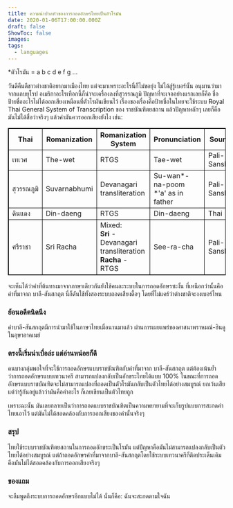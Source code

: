 ```yaml
---
title: ความน่าปวดหัวของการถอดอักษรไทยเป็นตัวโรมัน
date: 2020-01-06T17:00:00.000Z
draft: false
ShowToc: false
images:
tags:
  - languages
---
```


*ตัวโรมัน = a b c d e f g ...

วันดีคืนดีชาวต่างชาติอยากมาเมืองไทย แต่จะมาเพราะอะไรนี่ก็ไม่ขอยุ่ง ไม่ได้สู่รู้เบอร์นั้น อนุมานว่ามาจากแถบยุโรป อเมริกาอะไรเทือกนี้ก็น่าจะเครื่องลงที่สุวรรณภูมิ ปัญหาที่จะเจออย่างแรกเลยก็คือ ชื่อป้ายชื่ออะไรไม่ได้ออกเสียงเหมือนที่ตัวโรมันเขียนไว้ เรื่องของเรื่องคือป้ายชื่อในไทยจะใช้ระบบ Royal Thai General System of Transcription ของ ราชบัณฑิตยสถาน แล้วปัญหาหลักๆ เลยก็คือมันไม่ได้สื่อว่าจริงๆ แล้วคำมันควรออกเสียงยังไง เช่น:

<style>.my-black-bordered-table table, th, td { border: 1px solid black; border-collapse: collapse; }</style>

<div class="ox-hugo-table my-black-bordered-table">
<div></div>


| Thai       | Romanization | Romanization System        | Pronunciation                             | Source        |
| ---------- | ------------ | -------------------------- | ----------------------------------------- | ------------- |
| เทเวศ      | The-wet      | RTGS                       | Tae-wet                                   | Pali-Sanskrit |
| สุวรรณภูมิ | Suvarnabhumi | Devanagari transliteration | Su-wan\*-na-poom <br>\*'a' as in father| Pali-Sanskrit |
| ดินแดง     | Din-daeng    | RTGS                       | Din-daeng                                 | Thai          |
| ศรีราชา    | Sri Racha    | Mixed:<br>__Sri__ - Devanagari transliteration<br>__Racha__ - RTGS                           |                     See-ra-cha                      | Pali-Sanskrit              |

จะเห็นได้ว่าคำที่ต้นทางมาจากภาษาเดียวกันยังใช้คนละระบบในการถอดอักษรซะงั้น ที่เหนือกว่านั้นคือคำที่มาจาก บาลี-สันสกฤต นี่ก็ดันใช้ทั้งสองระบบถอดเสียงดื้อๆ โดยที่ไม่แคร์ว่าต่างชาติจะงงเบอร์ไหน

### ย้อนอดีตนิดนึง
คำบาลี-สันสกฤตมีการนำมาใช้ในภาษาไทยเมื่อนานมาแล้ว ผ่านการเผยแพร่ของศาสนาพราหมณ์-ฮินดูในอุษาอาคเนย์

### ตรงนี้เริ่มน่าเบื่อล่ะ แต่อ่านหน่อยก็ดี
คนบางกลุ่มพอใจที่จะใช้การถอดอักษรแบบราชบัณฑิตกับคำที่มาจาก บาลี-สันสกฤต แต่ต้องเน้นย้ำว่าการถอดอักษรแบบเทวนาครี สามารถแปลงกลับเป็นอักขระไทยได้แบบ 100% ในขณะที่การถอดอักษรแบบราชบัณฑิตจะไม่สามารถแปลงที่ถอดเป็นตัวโรมันกลับเป็นตัวไทยได้อย่างสมบูรณ์ ยกเว้นเสียแต่ว่ารู้กันอยู่แล้วว่ามันคือคำอะไร ก็เลยเขียนเป็นตัวไทยถูก

เพราะฉะนั้น มันเลยกลายเป็นว่าการถอดแบบราชบัณฑิตเป็นความพยายามที่จะเก็บรูปแบบการสะกดคำไทยเอาไว้ แต่มันไม่ได้สอดคล้องกับการออกเสียงของคำนั้นจริงๆ

### สรุป
ไทยใช้ระบบราชบัณฑิตยสถานในการถอดอักขระเป็นโรมัน แต่ปัญหาคือมันไม่สามารถแปลงกลับเป็นตัวไทยได้อย่างสมบูรณ์ แต่ถ้าถอดอักษรคำที่มาจากบาลี-สันสกฤตโดยใช้ระบบเทวนาครีก็ติดประเด็นเดิมคือมันไม่ได้สอดคล้องกับการออกเสียงจริงๆ

### ของแถม
จะลืมพูดถึงระบบการถอดอักษรอีกแบบไม่ได้ นั่นก็คือ: ฉันจะสะกดตามใจฉัน

